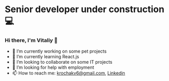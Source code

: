 # Senior developer under construction 💻

### Hi there, I'm Vitaliy 👋

- 🔭 I’m currently working on some pet projects
- 🌱 I’m currently learning React.js
- 👯 I’m looking to collaborate on some IT projects
- 🤔 I’m looking for help with employment
- 📫 How to reach me: krochakv6@gmail.com, [Linkedin](https://www.linkedin.com/in/vitaliy-krochak/)
